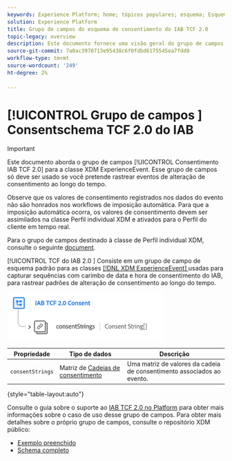 ```yaml
---
keywords: Experience Platform; home; tópicos populares; esquema; Esquema; XDM; ExperienceEvent; campos; esquemas; Esquemas; Design de esquema; grupo de campos; grupo de campos; iab; tcf; consentimento;
solution: Experience Platform
title: Grupo de campos do esquema de consentimento do IAB TCF 2.0
topic-legacy: overview
description: Este documento fornece uma visão geral do grupo de campos Consent schema do IAB TCF 2.0 para a classe XDM ExperienceEvent.
source-git-commit: 7a0ac3970713e95438c6f0fdbd6175545ea7fdd0
workflow-type: tm+mt
source-wordcount: '249'
ht-degree: 2%

---
```



# [!UICONTROL Grupo de campos ] Consentschema TCF 2.0 do IAB

>[!IMPORTANT]
>
>Este documento aborda o grupo de campos [!UICONTROL Consentimento IAB TCF 2.0] para a classe XDM ExperienceEvent. Esse grupo de campos só deve ser usado se você pretende rastrear eventos de alteração de consentimento ao longo do tempo.
>
>Observe que os valores de consentimento registrados nos dados do evento não são honrados nos workflows de imposição automática. Para que a imposição automática ocorra, os valores de consentimento devem ser assimilados na classe Perfil individual XDM e ativados para o Perfil do cliente em tempo real.
>
>Para o grupo de campos destinado à classe de Perfil individual XDM, consulte o seguinte [document](../profile/iab.md).

[!UICONTROL TCF do IAB 2.0 ] Consiste em um grupo de campo de esquema padrão para as classes  [[!DNL XDM ExperienceEvent] ](../../classes/experienceevent.md) usadas para capturar sequências com carimbo de data e hora de consentimento do IAB, para rastrear padrões de alteração de consentimento ao longo do tempo.

![](../../images/field-groups/iab-event.png)

| Propriedade | Tipo de dados | Descrição |
| --- | --- | --- |
| `consentStrings` | Matriz de [Cadeias de consentimento](../../data-types/consent-string.md) | Uma matriz de valores da cadeia de consentimento associados ao evento. |

{style=&quot;table-layout:auto&quot;}

Consulte o guia sobre o suporte ao [IAB TCF 2.0 no Platform](../../../landing/governance-privacy-security/consent/iab/overview.md) para obter mais informações sobre o caso de uso desse grupo de campos. Para obter mais detalhes sobre o próprio grupo de campos, consulte o repositório XDM público:

* [Exemplo preenchido](https://github.com/adobe/xdm/blob/master/components/fieldgroups/experience-event/experienceevent-privacy.example.1.json)
* [Schema completo](https://github.com/adobe/xdm/blob/master/components/fieldgroups/experience-event/experienceevent-privacy.schema.json)
